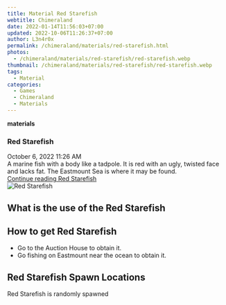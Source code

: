 ```yaml
---
title: Material Red Starefish
webtitle: Chimeraland
date: 2022-01-14T11:56:03+07:00
updated: 2022-10-06T11:26:37+07:00
author: L3n4r0x
permalink: /chimeraland/materials/red-starefish.html
photos:
  - /chimeraland/materials/red-starefish/red-starefish.webp
thumbnail: /chimeraland/materials/red-starefish/red-starefish.webp
tags:
  - Material
categories:
  - Games
  - Chimeraland
  - Materials
---
```


<section id="bootstrap-wrapper">
  <link
    rel="stylesheet"
    href="https://cdn.statically.io/gh/dimaslanjaka/Web-Manajemen/40ac3225/css/bootstrap-4.5-wrapper.css"
  />
  <div
    class="row g-0 border rounded overflow-hidden flex-md-row mb-4 shadow-sm position-relative"
  >
    <div class="col p-4 d-flex flex-column position-static">
      <strong class="d-inline-block mb-2 text-success">materials</strong>
      <h3 class="mb-0">Red Starefish</h3>
      <div class="mb-1 text-muted">October 6, 2022 11:26 AM</div>
      <div class="mb-2 border p-1">
        A marine fish with a body like a tadpole. It is red with an ugly,
        twisted face and lacks fat. The Eastmount Sea is where it may be found.
      </div>
      <a
        href="/chimeraland/materials/red-starefish.html"
        class="stretched-link d-none"
        >Continue reading Red Starefish</a
      >
    </div>
    <div class="col-auto d-none d-lg-block">
      <img
        src="/chimeraland/materials/red-starefish/red-starefish.webp"
        alt="Red Starefish"
      />
    </div>
  </div>
  <div class="row">
    <div class="col-lg-6 col-12 mb-2">
      <div class="card">
        <div class="card-body">
          <h2 class="card-title">What is the use of the Red Starefish</h2>
          <div class="card-text"><ul></ul></div>
        </div>
      </div>
    </div>
    <div class="col-lg-6 col-12 mb-2">
      <div class="card">
        <div class="card-body">
          <h2 class="card-title">How to get Red Starefish</h2>
          <div class="card-text">
            <ul>
              <li>Go to the Auction House to obtain it.</li>
              <li>Go fishing on Eastmount near the ocean to obtain it.</li>
            </ul>
          </div>
        </div>
      </div>
    </div>
    <div class="col-12 mb-2">
      <h2>Red Starefish Spawn Locations</h2>
      <p>Red Starefish is randomly spawned</p>
    </div>
  </div>
</section>